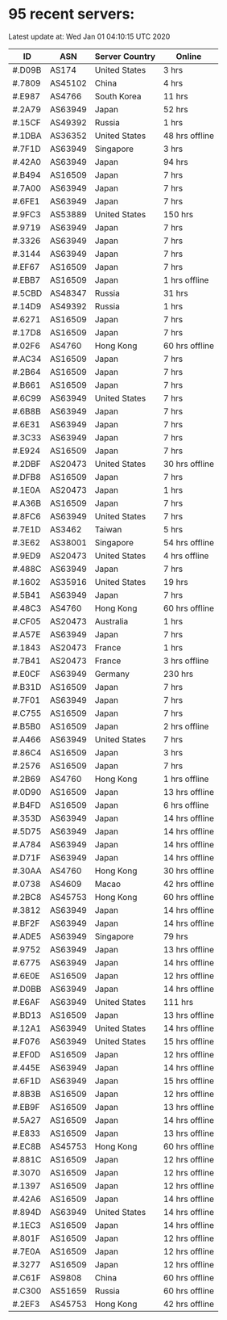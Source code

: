 # 95 recent servers:

Latest update at: Wed Jan 01 04:10:15 UTC 2020

| ID | ASN | Server Country | Online |
| -- | --- | -------------- | ------ |
| #.D09B | AS174 | United States | 3 hrs |
| #.7809 | AS45102 | China | 4 hrs |
| #.E987 | AS4766 | South Korea | 11 hrs |
| #.2A79 | AS63949 | Japan | 52 hrs |
| #.15CF | AS49392 | Russia | 1 hrs |
| #.1DBA | AS36352 | United States | 48 hrs offline |
| #.7F1D | AS63949 | Singapore | 3 hrs |
| #.42A0 | AS63949 | Japan | 94 hrs |
| #.B494 | AS16509 | Japan | 7 hrs |
| #.7A00 | AS63949 | Japan | 7 hrs |
| #.6FE1 | AS63949 | Japan | 7 hrs |
| #.9FC3 | AS53889 | United States | 150 hrs |
| #.9719 | AS63949 | Japan | 7 hrs |
| #.3326 | AS63949 | Japan | 7 hrs |
| #.3144 | AS63949 | Japan | 7 hrs |
| #.EF67 | AS16509 | Japan | 7 hrs |
| #.EBB7 | AS16509 | Japan | 1 hrs offline |
| #.5CBD | AS48347 | Russia | 31 hrs |
| #.14D9 | AS49392 | Russia | 1 hrs |
| #.6271 | AS16509 | Japan | 7 hrs |
| #.17D8 | AS16509 | Japan | 7 hrs |
| #.02F6 | AS4760 | Hong Kong | 60 hrs offline |
| #.AC34 | AS16509 | Japan | 7 hrs |
| #.2B64 | AS16509 | Japan | 7 hrs |
| #.B661 | AS16509 | Japan | 7 hrs |
| #.6C99 | AS63949 | United States | 7 hrs |
| #.6B8B | AS63949 | Japan | 7 hrs |
| #.6E31 | AS63949 | Japan | 7 hrs |
| #.3C33 | AS63949 | Japan | 7 hrs |
| #.E924 | AS16509 | Japan | 7 hrs |
| #.2DBF | AS20473 | United States | 30 hrs offline |
| #.DFB8 | AS16509 | Japan | 7 hrs |
| #.1E0A | AS20473 | Japan | 1 hrs |
| #.A36B | AS16509 | Japan | 7 hrs |
| #.8FC6 | AS63949 | United States | 7 hrs |
| #.7E1D | AS3462 | Taiwan | 5 hrs |
| #.3E62 | AS38001 | Singapore | 54 hrs offline |
| #.9ED9 | AS20473 | United States | 4 hrs offline |
| #.488C | AS63949 | Japan | 7 hrs |
| #.1602 | AS35916 | United States | 19 hrs |
| #.5B41 | AS63949 | Japan | 7 hrs |
| #.48C3 | AS4760 | Hong Kong | 60 hrs offline |
| #.CF05 | AS20473 | Australia | 1 hrs |
| #.A57E | AS63949 | Japan | 7 hrs |
| #.1843 | AS20473 | France | 1 hrs |
| #.7B41 | AS20473 | France | 3 hrs offline |
| #.E0CF | AS63949 | Germany | 230 hrs |
| #.B31D | AS16509 | Japan | 7 hrs |
| #.7F01 | AS63949 | Japan | 7 hrs |
| #.C755 | AS16509 | Japan | 7 hrs |
| #.B5B0 | AS16509 | Japan | 2 hrs offline |
| #.A466 | AS63949 | United States | 7 hrs |
| #.86C4 | AS16509 | Japan | 3 hrs |
| #.2576 | AS16509 | Japan | 7 hrs |
| #.2B69 | AS4760 | Hong Kong | 1 hrs offline |
| #.0D90 | AS16509 | Japan | 13 hrs offline |
| #.B4FD | AS16509 | Japan | 6 hrs offline |
| #.353D | AS63949 | Japan | 14 hrs offline |
| #.5D75 | AS63949 | Japan | 14 hrs offline |
| #.A784 | AS63949 | Japan | 14 hrs offline |
| #.D71F | AS63949 | Japan | 14 hrs offline |
| #.30AA | AS4760 | Hong Kong | 30 hrs offline |
| #.0738 | AS4609 | Macao | 42 hrs offline |
| #.2BC8 | AS45753 | Hong Kong | 60 hrs offline |
| #.3812 | AS63949 | Japan | 14 hrs offline |
| #.BF2F | AS63949 | Japan | 14 hrs offline |
| #.ADE5 | AS63949 | Singapore | 79 hrs |
| #.9752 | AS63949 | Japan | 13 hrs offline |
| #.6775 | AS63949 | Japan | 14 hrs offline |
| #.6E0E | AS16509 | Japan | 12 hrs offline |
| #.D0BB | AS63949 | Japan | 14 hrs offline |
| #.E6AF | AS63949 | United States | 111 hrs |
| #.BD13 | AS16509 | Japan | 13 hrs offline |
| #.12A1 | AS63949 | United States | 14 hrs offline |
| #.F076 | AS63949 | United States | 15 hrs offline |
| #.EF0D | AS16509 | Japan | 12 hrs offline |
| #.445E | AS63949 | Japan | 14 hrs offline |
| #.6F1D | AS63949 | Japan | 15 hrs offline |
| #.8B3B | AS16509 | Japan | 12 hrs offline |
| #.EB9F | AS16509 | Japan | 13 hrs offline |
| #.5A27 | AS16509 | Japan | 14 hrs offline |
| #.E833 | AS16509 | Japan | 13 hrs offline |
| #.EC8B | AS45753 | Hong Kong | 60 hrs offline |
| #.881C | AS16509 | Japan | 12 hrs offline |
| #.3070 | AS16509 | Japan | 12 hrs offline |
| #.1397 | AS16509 | Japan | 12 hrs offline |
| #.42A6 | AS16509 | Japan | 14 hrs offline |
| #.894D | AS63949 | United States | 14 hrs offline |
| #.1EC3 | AS16509 | Japan | 14 hrs offline |
| #.801F | AS16509 | Japan | 12 hrs offline |
| #.7E0A | AS16509 | Japan | 12 hrs offline |
| #.3277 | AS16509 | Japan | 12 hrs offline |
| #.C61F | AS9808 | China | 60 hrs offline |
| #.C300 | AS51659 | Russia | 60 hrs offline |
| #.2EF3 | AS45753 | Hong Kong | 42 hrs offline |

